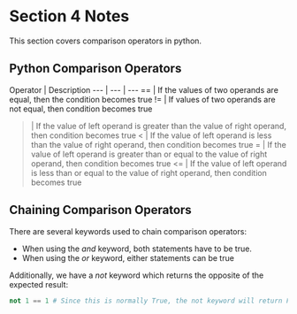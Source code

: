 # Section 4 Notes

This section covers comparison operators in python.

## Python Comparison Operators

Operator | Description
--- | --- | ---
== | If the values of two operands are equal, then the condition becomes true
!= | If values of two operands are not equal, then condition becomes true
> | If the value of left operand is greater than the value of right operand, then condition becomes true
< | If the value of left operand is less than the value of right operand, then condition becomes true
>= | If the value of left operand is greater than or equal to the value of right operand, then condition becomes true
<= | If the value of left operand is less than or equal to the value of right operand, then condition becomes true

## Chaining Comparison Operators

There are several keywords used to chain comparison operators:
* When using the *and* keyword, both statements have to be true.
* When using the *or* keyword, either statements can be true

Additionally, we have a *not* keyword which returns the opposite of the expected result:

```python
not 1 == 1 # Since this is normally True, the not keyword will return False
```
